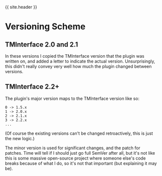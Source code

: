 {{ site.header }}

# Versioning Scheme

## TMInterface 2.0 and 2.1

In these versions I copied the TMInterface version that the plugin was written on,
and added a letter to indicate the actual version.
Unsurprisingly, this didn't really convey very well how much the plugin changed between versions.

## TMInterface 2.2+

The plugin's major version maps to the TMInterface version like so:

    0 -> 1.5.x
    1 -> 2.0.x
    2 -> 2.1.x
    3 -> 2.2.x
    ...

(Of course the existing versions can't be changed retroactively, this is just the new logic.)

The minor version is used for significant changes, and the patch for patches.
Time will tell if I should just go full SemVer after all,
but it's not like this is some massive open-source project where someone else's code breaks because of what I do,
so it's not that important (but explaining it may be).
